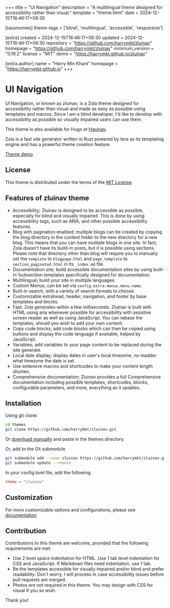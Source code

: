 
+++
title = "UI Navigation"
description = "A multilingual theme designed for accessibility rather than visual."
template = "theme.html"
date = 2024-12-15T16:46:17+06:30

[taxonomies]
theme-tags = ['blind', 'multilingual', 'accessible', 'responsive']

[extra]
created = 2024-12-15T16:46:17+06:30
updated = 2024-12-15T16:46:17+06:30
repository = "https://github.com/harrymkt/zluinav"
homepage = "https://github.com/harrymkt/zluinav"
minimum_version = "0.19.2"
license = "MIT"
demo = "https://harrymkt.github.io/zluinav"

[extra.author]
name = "Harry Min Khant"
homepage = "https://harrymkt.github.io"
+++        

# UI Navigation
UI Navigation, or known as zluinav, is a Zola theme designed for accessibility rather than visual and made as easy as possible using templates and macros. Since I am a blind developer, I'd like to develop with accessibility as possible so visually impaired users can use them.

This theme is also available for Hugo at [Hguinav](https://github.com/harrymkt/hguinav).

Zola is a fast site generator written in Rust powered by tera as its templating engine and has a powerful theme creation feature.

[Theme demo](https://harrymkt.github.io/zluinav)

## License
This theme is distributed under the terms of the [MIT License](https://github.com/harrymkt/zluinav/blob/main/LICENSE.md).

## Features of zluinav theme
- Accessibility; Zluinav is designed to be accessible as possible, especially for blind and visually impaired. This is done by using accessibility tags, such as ARIA, and other possible accessibility features.
- Blog with pagination enabled; multiple blogs can be created by copying the blog directory in the content folder to the new directory for a new blog. This means that you can have multiple blogs in one site. In fact, Zola doesn't have its build-in posts, but it is possible using sections. Please note that directory other than blog will require you to manually set the `template` to `blogpage.html` and `page_template` to `section_paginated.html` in its `_index.md` file.
- Documentation site; build accessible documentation sites by using built-in 1subsection templates specifically designed for documentation.
- Multilingual; build your site in multiple languages.
- Custom Menus; can be set via `config.extra.menus.menu_name`.
- Built-in search, with a variety of search formats to choose.
- Customizable extrahead, header, navigation, and footer by base templates and blocks.
- Fast; Zola generates within a few milliseconds. Zluinav is built with HTML using aria whenever possible for accessibility with assistive screen reader as well as using JavaScript. You can rebase the templates, should you wish to add your own content.
- Copy code blocks; add code blocks which can then be copied using buttons and display the code language if available, helped by JavaScript.
- Variables; add variables to your page content to be replaced during the site generate.
- Local date display; display dates in user's local timezone, no madder what timezone the date is set.
- Use extensive macros and shortcodes to make your content length shorten.
- Comprehensive documentation; Zluinav provides a full Comprehensive documentation including possible templates, shortcodes, blocks, configurable parameters, and more, everything as it updates.

## Installation
Using git clone:
```bash
cd themes
git clone https://github.com/harrymkt/zluinav.git
```
Or [download manually](https://github.com/harrymkt/zluinav/archive/refs/heads/main.zip) and paste in the themes directory.

Or, add to the Git submodule
```bash
git submodule add --name zluinav https://github.com/harrymkt/zluinav.git themes/zluinav
git submodule update --remote
```

In your config.toml file, add the following
```toml
theme = "zluinav"
```

## Customization
For more customizable options and configurations, please see [documentation](https://harrymkt.github.io/zluinav/docs)

## Contribution
Contributions to this theme are welcome, provided that the following requirements are met:
- Use 2 level space indentation for HTML. Use 1 tab level indentation for CSS and JavaScript. If Markdown files need indentation, use 1 tab.
- Be the templates accessible for visually impaired and/or blind and prefer readability. Don't worry, I will process in case accessibility issues before pull requests are merged.
- Photos are not required in this theme. You may design with CSS for visual if you so wish.

Thank you!
        